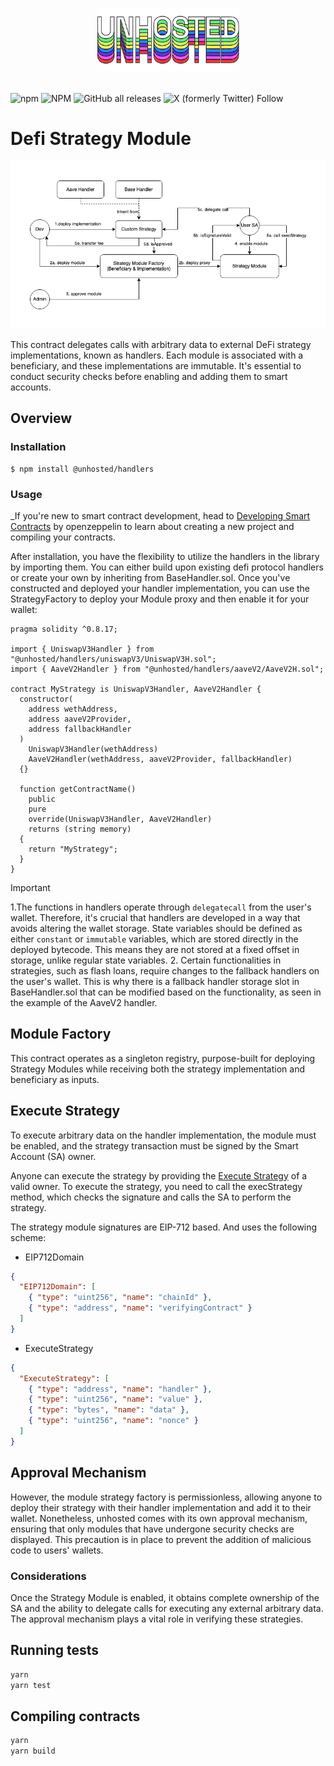 # <p align="center"><img src="logo.png" alt="Unhosted" height="100px"></p>

![npm](https://img.shields.io/npm/v/%40unhosted%2Fhandlers?style=for-the-badge)
![NPM](https://img.shields.io/npm/l/%40unhosted%2Fhandlers?style=for-the-badge)
![GitHub all releases](https://img.shields.io/github/downloads/Unhosted-Wallet/unhosted-modules/total?style=for-the-badge)
![X (formerly Twitter) Follow](https://img.shields.io/twitter/follow/unh0sted?style=for-the-badge)

# Defi Strategy Module

![alt text](./strategy-diagram.png)

This contract delegates calls with arbitrary data to external DeFi strategy implementations, known as handlers. Each module is associated with a beneficiary, and these implementations are immutable. It's essential to conduct security checks before enabling and adding them to smart accounts.

## Overview

### Installation

```
$ npm install @unhosted/handlers
```

### Usage

\_If you're new to smart contract development, head to [Developing Smart Contracts](https://docs.openzeppelin.com/learn/developing-smart-contracts) by openzeppelin to learn about creating a new project and compiling your contracts.

After installation, you have the flexibility to utilize the handlers in the library by importing them. You can either build upon existing defi protocol handlers or create your own by inheriting from BaseHandler.sol. Once you've constructed and deployed your handler implementation, you can use the StrategyFactory to deploy your Module proxy and then enable it for your wallet:

```solidity
pragma solidity ^0.8.17;

import { UniswapV3Handler } from "@unhosted/handlers/uniswapV3/UniswapV3H.sol";
import { AaveV2Handler } from "@unhosted/handlers/aaveV2/AaveV2H.sol";

contract MyStrategy is UniswapV3Handler, AaveV2Handler {
  constructor(
    address wethAddress,
    address aaveV2Provider,
    address fallbackHandler
  )
    UniswapV3Handler(wethAddress)
    AaveV2Handler(wethAddress, aaveV2Provider, fallbackHandler)
  {}

  function getContractName()
    public
    pure
    override(UniswapV3Handler, AaveV2Handler)
    returns (string memory)
  {
    return "MyStrategy";
  }
}
```

> [!IMPORTANT]
> 1.The functions in handlers operate through `delegatecall` from the user's wallet. Therefore, it's crucial that handlers are developed in a way that avoids altering the wallet storage. State variables should be defined as either `constant` or `immutable` variables, which are stored directly in the deployed bytecode. This means they are not stored at a fixed offset in storage, unlike regular state variables. 2. Certain functionalities in strategies, such as flash loans, require changes to the fallback handlers on the user's wallet. This is why there is a fallback handler storage slot in BaseHandler.sol that can be modified based on the functionality, as seen in the example of the AaveV2 handler.

## Module Factory

This contract operates as a singleton registry, purpose-built for deploying Strategy Modules while receiving both the strategy implementation and beneficiary as inputs.

## Execute Strategy

To execute arbitrary data on the handler implementation, the module must be enabled, and the strategy transaction must be signed by the Smart Account (SA) owner.

Anyone can execute the strategy by providing the [Execute Strategy](#execute-strategy) of a valid owner. To execute the strategy, you need to call the execStrategy method, which checks the signature and calls the SA to perform the strategy.

The strategy module signatures are EIP-712 based. And uses the following scheme:

- EIP712Domain

```json
{
  "EIP712Domain": [
    { "type": "uint256", "name": "chainId" },
    { "type": "address", "name": "verifyingContract" }
  ]
}
```

- ExecuteStrategy

```json
{
  "ExecuteStrategy": [
    { "type": "address", "name": "handler" },
    { "type": "uint256", "name": "value" },
    { "type": "bytes", "name": "data" },
    { "type": "uint256", "name": "nonce" }
  ]
}
```

## Approval Mechanism

However, the module strategy factory is permissionless, allowing anyone to deploy their strategy with their handler implementation and add it to their wallet. Nonetheless, unhosted comes with its own approval mechanism, ensuring that only modules that have undergone security checks are displayed. This precaution is in place to prevent the addition of malicious code to users' wallets.

### Considerations

Once the Strategy Module is enabled, it obtains complete ownership of the SA and the ability to delegate calls for executing any external arbitrary data. The approval mechanism plays a vital role in verifying these strategies.

## Running tests

```bash
yarn
yarn test
```

## Compiling contracts

```bash
yarn
yarn build
```
